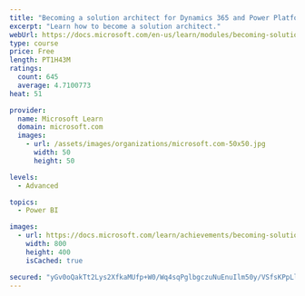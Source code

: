 ```yaml
---
title: "Becoming a solution architect for Dynamics 365 and Power Platform"
excerpt: "Learn how to become a solution architect."
webUrl: https://docs.microsoft.com/en-us/learn/modules/becoming-solution-architect/
type: course
price: Free
length: PT1H43M
ratings:
  count: 645
  average: 4.7100773
heat: 51

provider:
  name: Microsoft Learn
  domain: microsoft.com
  images:
    - url: /assets/images/organizations/microsoft.com-50x50.jpg
      width: 50
      height: 50

levels:
  - Advanced

topics:
  - Power BI

images:
  - url: https://docs.microsoft.com/learn/achievements/becoming-solution-architect-social.png
    width: 800
    height: 400
    isCached: true

secured: "yGv0oQakTt2Lys2XfkaMUfp+W0/Wq4sqPglbgczuNuEnuIlm50y/VSfsKPpLlW0HV/qic+XlXpBbm/zbUbnRcSw8jwowCGeUGaQXsJjYA22gcBXNKgRVTzb+OIlK9rjvQ3fMOd4IKZUBuWj6gyS+rE5g5tkuA7UUMHMJfyMfSwlP4VWo3G0VpUiAVQGho+YHlEsyxeYsckUcUbdYtZdYRRoYHg3odtqOoJtV82leMwDiz9IozlX4T0+z3APlwC7kRnbax/HHw6w9gck1/c6bmKi0ukRV05MiEqyW00HsZewbq+ywEBrO3j+C1gyTbbalQULZWZOQve0b4mwUNXmGorPL4W6a0RXajKG1wnlj5RCZipJjpIJ6krRhObKHU70I+aIK2uzh5Rq8oP5IZUAUL0rDu7RV8uN1nB51pOAPp5Q=;CTbRmX2t0Hb+f3MZYHeSaQ=="
---
```


